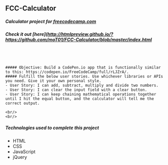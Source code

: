 ## FCC-Calculator
##### Calculator project for [freecodecamp.com](https://www.freecodecamp.com/challenges/build-a-javascript-calculator)
##### Check it out [here](http://htmlpreview.github.io/?https://github.com/moT01/FCC-Calculator/blob/master/index.html

<br/>
<br/>

    ##### Objective: Build a CodePen.io app that is functionally similar to this: https://codepen.io/FreeCodeCamp/full/rLJZrA/.
    ##### Fulfill the below user stories. Use whichever libraries or APIs you need. Give it your own personal style.
    - User Story: I can add, subtract, multiply and divide two numbers.
    - User Story: I can clear the input field with a clear button.
    - User Story: I can keep chaining mathematical operations together until I hit the equal button, and the calculator will tell me the correct output.
    
    <br/>
    <br/>
    
   ##### Technologies used to complete this project
   - HTML
   - CSS
   - JavaScript
   - jQuery
